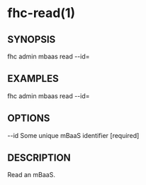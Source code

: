 fhc-read(1)
===========
## SYNOPSIS

 fhc admin mbaas read --id=<id>

## EXAMPLES

  fhc admin mbaas read --id=<mBaaS id>    


## OPTIONS

  --id  Some unique mBaaS identifier  [required]

## DESCRIPTION

Read an mBaaS.

